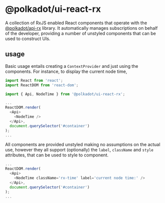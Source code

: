 # @polkadot/ui-react-rx

A collection of RxJS enabled React components that operate with the [@polkadot/api-rx](https://github.com/polkadot-js/api) library. It automatically manages subscriptions on behalf of the developer, providing a number of unstyled components that can be used to construct UIs.

## usage

Basic usage entails creating a `ContextProvider` and just using the components. For instance, to display the current node time,

```js
import React from 'react';
import ReactDOM from 'react-dom';

import { Api, NodeTime } from '@polkadot/ui-react-rx';

...
ReactDOM.render(
  <Api>
    <NodeTime />
  </Api>,
  document.querySelector('#container')
);
...
```

All components are provided unstyled making no assumptions on the actual use, however they all support (optionally) the `label`, `className` and `style` attributes, that can be used to style to component.

```js
...
ReactDOM.render(
  <Api>
    <NodeTime className='rx-time' label='current node time:' />
  </Api>,
  document.querySelector('#container')
);
...
```
